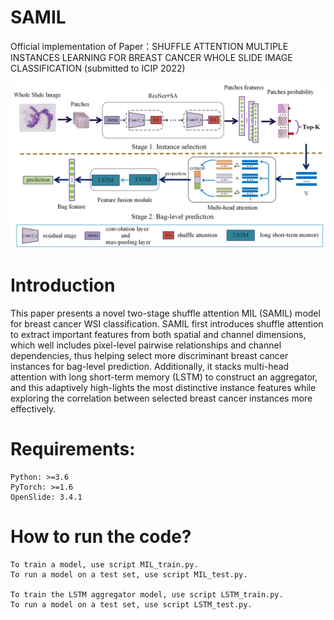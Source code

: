 # SAMIL
Official implementation of Paper：SHUFFLE ATTENTION MULTIPLE INSTANCES LEARNING FOR BREAST CANCER WHOLE SLIDE IMAGE CLASSIFICATION (submitted to ICIP 2022)

![image](https://github.com/CunqiaoHou/SAMIL/blob/main/img/SAMIL.jpg)

# Introduction
This paper presents a novel two-stage shuffle attention MIL (SAMIL) model for breast cancer WSI classification. SAMIL first introduces shuffle attention to extract important features from both spatial and channel dimensions, which well includes pixel-level pairwise relationships and channel dependencies, thus helping select more discriminant breast cancer instances for bag-level prediction. Additionally, it stacks multi-head attention with long short-term memory (LSTM) to construct an aggregator, and this adaptively high-lights the most distinctive instance features while exploring the correlation between selected breast cancer instances more
effectively. 

# Requirements:
```
Python: >=3.6   
PyTorch: >=1.6
OpenSlide: 3.4.1
```

# How to run the code?
```
To train a model, use script MIL_train.py.
To run a model on a test set, use script MIL_test.py.

To train the LSTM aggregator model, use script LSTM_train.py.
To run a model on a test set, use script LSTM_test.py.
```
